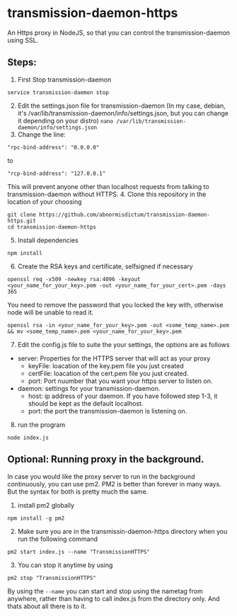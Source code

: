 # transmission-daemon-https
An Https proxy in NodeJS, so that you can control the transmission-daemon using SSL.
## Steps:
1. First Stop transmission-daemon
```
service transmission-daemon stop
```
2. Edit the settings.json file for transmission-daemon (In my case, debian, it's /var/lib/transmission-daemon/info/settings.json, but you can change it depending on your distro)
`nano /var/lib/transmission-daemon/info/settings.json`
3. Change the line:
```
"rpc-bind-address": "0.0.0.0"
```
to
```
"rcp-bind-address": "127.0.0.1"
```
This will prevent anyone other than localhost requests from talking to transmission-daemon without HTTPS.
4. Clone this repository in the location of your choosing
```
git clone https://github.com/abnormisdictum/transmission-daemon-https.git
cd transmission-daemon-https
```
5. Install dependencies
```
npm install
```
6. Create the RSA keys and certificate, selfsigned if necessary
```
openssl req -x509 -newkey rsa:4096 -keyout <your_name_for_your_key>.pem -out <your_name_for_your_cert>.pem -days 365
```
 You need to remove the password that you locked the key with, otherwise node will be unable to read it.
```
openssl rsa -in <your_name_for_your_key>.pem -out <some_temp_name>.pem && mv <some_temp_name>.pem <your_name_for_your_key>.pem
```

7. Edit the config.js file to suite the your settings, the options are as follows
  - server: Properties for the HTTPS server that will act as your proxy
    - keyFile: loacation of the key.pem file you just created
    - certFile: loacation of the cert.pem file you just created.
    - port: Port nuumber that you want your https server to listen on.
  - daemon: settings for your transmission-daemon.
    - host: ip address of your daemon. If you have followed step 1-3, it should be kept as the default localhost.
    - port: the port the transmission-daemon is listening on.

8. run the program
```
node index.js
```

## Optional: Running proxy in the background.
In case you would like the proxy server to run in the background continuously, you can use pm2. PM2 is better than forever in many ways. But the syntax for both is pretty much the same.
1. install pm2 globally
```
npm install -g pm2
```
2. Make sure you are in the transmissin-daemon-https directory when you run the following command
```
pm2 start index.js --name "TransmissionHTTPS"
```
3. You can stop it anytime by using
```
pm2 stop "TransmissionHTTPS"
```
By using the `--name` you can start and stop using the nametag from anywhere, rather than having to call index.js from the directory only.
And thats about all there is to it.
